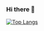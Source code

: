 ### Hi there 👋
[![Top Langs](https://github-readme-stats.vercel.app/api/top-langs/?username=taeng0720)](https://github.com/anuraghazra/github-readme-stats)
<!--
**taeng0720/taeng0720** is a ✨ _special_ ✨ repository because its `README.md` (this file) appears on your GitHub profile.

Here are some ideas to get you started:

- 🔭 I’m currently working on ...
- 🌱 I’m currently learning ...
- 👯 I’m looking to collaborate on ...
- 🤔 I’m looking for help with ...
- 💬 Ask me about ...
- 📫 How to reach me: ...
- 😄 Pronouns: ...
- ⚡ Fun fact: ...
-->

